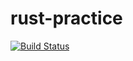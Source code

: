 # rust-practice
[![Build Status](https://travis-ci.org/wusphinx/rust-practice.svg?branch=master)](https://travis-ci.org/wusphinx/rust-practice)
